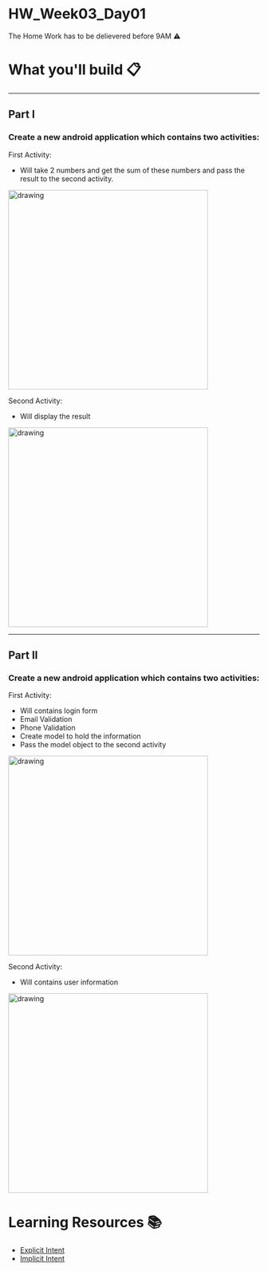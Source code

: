 # HW_Week03_Day01
The Home Work has to be delievered before 9AM ⚠️
# What you'll build 📋
---
## Part I
### Create a new android application which contains two activities:

First Activity:
- Will take 2 numbers and get the sum of these numbers and pass the result to the second activity.
<img src="1st.png" alt="drawing" width="400"/>

Second Activity:
- Will display the result
<img src="2nd.png" alt="drawing" width="400"/>

---
## Part II
### Create a new android application which contains two activities: 

First Activity:
- Will contains login form
- Email Validation 
- Phone Validation
- Create model to hold the information
- Pass the model object to the second activity 
<img src="sign.png" alt="drawing" width="400"/>

Second Activity:
- Will contains user information
<img src="profile.png" alt="drawing" width="400"/>

# Learning Resources  📚
* [Explicit Intent](https://www.javatpoint.com/kotlin-android-explicit-intent)
* [Implicit Intent](https://www.javatpoint.com/kotlin-android-implicit-intent)

